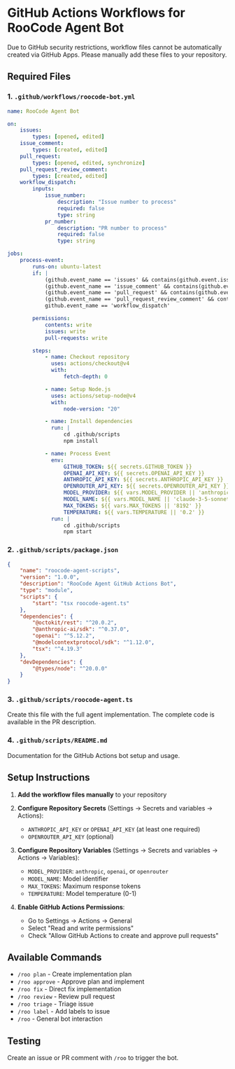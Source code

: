 # GitHub Actions Workflows for RooCode Agent Bot

Due to GitHub security restrictions, workflow files cannot be automatically created via GitHub Apps. Please manually add these files to your repository.

## Required Files

### 1. `.github/workflows/roocode-bot.yml`

```yaml
name: RooCode Agent Bot

on:
    issues:
        types: [opened, edited]
    issue_comment:
        types: [created, edited]
    pull_request:
        types: [opened, edited, synchronize]
    pull_request_review_comment:
        types: [created, edited]
    workflow_dispatch:
        inputs:
            issue_number:
                description: "Issue number to process"
                required: false
                type: string
            pr_number:
                description: "PR number to process"
                required: false
                type: string

jobs:
    process-event:
        runs-on: ubuntu-latest
        if: |
            (github.event_name == 'issues' && contains(github.event.issue.body, '/roo')) ||
            (github.event_name == 'issue_comment' && contains(github.event.comment.body, '/roo')) ||
            (github.event_name == 'pull_request' && contains(github.event.pull_request.body, '/roo')) ||
            (github.event_name == 'pull_request_review_comment' && contains(github.event.comment.body, '/roo')) ||
            github.event_name == 'workflow_dispatch'

        permissions:
            contents: write
            issues: write
            pull-requests: write

        steps:
            - name: Checkout repository
              uses: actions/checkout@v4
              with:
                  fetch-depth: 0

            - name: Setup Node.js
              uses: actions/setup-node@v4
              with:
                  node-version: "20"

            - name: Install dependencies
              run: |
                  cd .github/scripts
                  npm install

            - name: Process Event
              env:
                  GITHUB_TOKEN: ${{ secrets.GITHUB_TOKEN }}
                  OPENAI_API_KEY: ${{ secrets.OPENAI_API_KEY }}
                  ANTHROPIC_API_KEY: ${{ secrets.ANTHROPIC_API_KEY }}
                  OPENROUTER_API_KEY: ${{ secrets.OPENROUTER_API_KEY }}
                  MODEL_PROVIDER: ${{ vars.MODEL_PROVIDER || 'anthropic' }}
                  MODEL_NAME: ${{ vars.MODEL_NAME || 'claude-3-5-sonnet-20241022' }}
                  MAX_TOKENS: ${{ vars.MAX_TOKENS || '8192' }}
                  TEMPERATURE: ${{ vars.TEMPERATURE || '0.2' }}
              run: |
                  cd .github/scripts
                  npm start
```

### 2. `.github/scripts/package.json`

```json
{
	"name": "roocode-agent-scripts",
	"version": "1.0.0",
	"description": "RooCode Agent GitHub Actions Bot",
	"type": "module",
	"scripts": {
		"start": "tsx roocode-agent.ts"
	},
	"dependencies": {
		"@octokit/rest": "^20.0.2",
		"@anthropic-ai/sdk": "^0.37.0",
		"openai": "^5.12.2",
		"@modelcontextprotocol/sdk": "^1.12.0",
		"tsx": "^4.19.3"
	},
	"devDependencies": {
		"@types/node": "^20.0.0"
	}
}
```

### 3. `.github/scripts/roocode-agent.ts`

Create this file with the full agent implementation. The complete code is available in the PR description.

### 4. `.github/scripts/README.md`

Documentation for the GitHub Actions bot setup and usage.

## Setup Instructions

1. **Add the workflow files manually** to your repository
2. **Configure Repository Secrets** (Settings → Secrets and variables → Actions):

    - `ANTHROPIC_API_KEY` or `OPENAI_API_KEY` (at least one required)
    - `OPENROUTER_API_KEY` (optional)

3. **Configure Repository Variables** (Settings → Secrets and variables → Actions → Variables):

    - `MODEL_PROVIDER`: `anthropic`, `openai`, or `openrouter`
    - `MODEL_NAME`: Model identifier
    - `MAX_TOKENS`: Maximum response tokens
    - `TEMPERATURE`: Model temperature (0-1)

4. **Enable GitHub Actions Permissions**:
    - Go to Settings → Actions → General
    - Select "Read and write permissions"
    - Check "Allow GitHub Actions to create and approve pull requests"

## Available Commands

- `/roo plan` - Create implementation plan
- `/roo approve` - Approve plan and implement
- `/roo fix` - Direct fix implementation
- `/roo review` - Review pull request
- `/roo triage` - Triage issue
- `/roo label` - Add labels to issue
- `/roo` - General bot interaction

## Testing

Create an issue or PR comment with `/roo` to trigger the bot.
